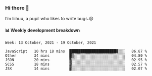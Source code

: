 ### Hi there 👋
I’m liihuu, a pupil who likes to write bugs.😄


#### 📊 Weekly development breakdown
<!--START_SECTION:waka-->
```text
Week: 13 October, 2021 - 19 October, 2021

JavaScript   10 hrs 18 mins  █████████████████████▓░░░   86.87 % 
Other        34 mins         █▒░░░░░░░░░░░░░░░░░░░░░░░   04.80 % 
JSON         20 mins         ▓░░░░░░░░░░░░░░░░░░░░░░░░   02.95 % 
SCSS         18 mins         ▓░░░░░░░░░░░░░░░░░░░░░░░░   02.57 % 
JSX          14 mins         ▓░░░░░░░░░░░░░░░░░░░░░░░░   02.07 % 
```
<!--END_SECTION:waka-->

<!--
**liihuu/liihuu** is a ✨ _special_ ✨ repository because its `README.md` (this file) appears on your GitHub profile.

Here are some ideas to get you started:

- 🔭 I’m currently working on ...
- 🌱 I’m currently learning ...
- 👯 I’m looking to collaborate on ...
- 🤔 I’m looking for help with ...
- 💬 Ask me about ...
- 📫 How to reach me: ...
- 😄 Pronouns: ...
- ⚡ Fun fact: ...
-->

